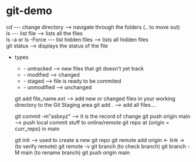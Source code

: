 # git-demo

cd                      --- change directory        -->     navigate through the folders (.. to move out)<br>
ls                      --- list file               -->     lists all the files <br>
ls -a or ls -Force      --- list hidden files       -->     lists all hidden files <br>
git status              --> displays the status of the file <br>
    <ul>
        <li>types</li>
        <ul>
            <li>- untracked     --> new files that git doesn't yet track </li>
            <li>- modified      --> changed </li>
            <li>- staged        --> file is ready to be commited </li>
            <li>- unmodified    --> unchanged </li>
        </ul>

git add file_name.ext   --> add new or changed files in your working directory to the Git Staging area
git add .               --> add all files....

git commit -m"asbxyz"   --> it is the record of change
git push origin main    --> push local commit stuff to online/remote git repo at {origin = curr_repo} in main

git init                --> used to create a new git repo
    git remote add origin <- link ->
    (to verify remote)
    git remote -v
    git branch
    (to check branch)
    git branch -M main (to rename branch)
    git push origin main